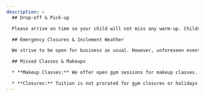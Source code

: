 ```yaml
---
description: >
  ## Drop-off & Pick-up

  Please arrive on time so your child will not miss any warm-up. Children are not permitted to wait outside for their parents. Please pick your child up, on time, inside our facility. At drop-off, all students **MUST** have a parent remain with them until their class enters the gym.

  ## Emergency Closures & Inclement Weather

  We strive to be open for business as usual. However, unforeseen events like severe weather, natural disasters, or building emergencies may occasionally cause closures. During these times, we recommend calling the gym to confirm our status. Please check our Facebook & Instagram pages as well as your email for weather updates and closure information.

  ## Missed Classes & Makeups

  * **Makeup Classes:** We offer open gym sessions for makeup classes. Tokens for open gym sessions are added to your account when you are marked absent and expire after one year.

  * **Closures:** Tuition is not prorated for gym closures or holidays.
---
```

